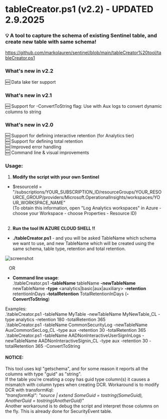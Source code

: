 # tableCreator.ps1 (v2.2) - UPDATED 2.9.2025
### 💡 A tool to capture the schema of existing Sentinel table, and create new table with same schema!
https://github.com/markolauren/sentinel/blob/main/tableCreator%20tool/tableCreator.ps1

### What's new in v2.2
🆕 Data lake tier support <br/> 

### What's new in v2.1
🆕 Support for -ConvertToString flag: Use with Aux logs to convert dynamic columns to string <br/> 

### What's new in v2.0
🆕 Support for defining interactive retention (for Analytics tier) <br/>
🆕 Support for defining total retention <br/>
🆕 Improved error handling <br/>
🆕 Command line & visual improvements <br/>

### Usage:

1) **Modify the script with your own Sentinel**

- $resourceId = "/subscriptions/YOUR_SUBSCRIPTION_ID/resourceGroups/YOUR_RESOURCE_GROUP/providers/Microsoft.OperationalInsights/workspaces/YOUR_WORKSPACE_NAME"<br/>
 (To obtain this information, open "Log Analytics workspaces" in Azure - choose your Workspace - choose Properties - Resource ID)<br/><br/>

2) **Run the tool IN AZURE CLOUD SHELL !!**

- **./tableCreator.ps1** - and you will be asked TableName which schema we want to use, and new TableName which will be created using the same schema, table type, retention and total retention.

![screenshot](https://github.com/user-attachments/assets/951c0756-0bf8-474f-9712-9308c066d879)

&nbsp;&nbsp;&nbsp;OR

- **Command line usage**:<br/>
.\tableCreator.ps1 **-tableName** tableName **-newTableName** newTableName **-type** <analytics|basic|aux|auxiliary> **-retention** retentionInDays **-totalRetention** TotalRetentionInDays (**-ConvertToString**)<br/>

Examples: <br/>
.\tableCreator.ps1 -tableName MyTable -newTableName MyNewTable_CL -type analytics -retention 180 -totalRetention 365 <br/>
.\tableCreator.ps1 -tableName CommonSecurityLog -newTableName AuxCommonSecLog_CL -type aux -retention 30 -totalRetention 365 <br/>
.\tableCreator.ps1 -tableName AADNonInteractiveUserSignInLogs -newTableName AADNonInteractiveSignin_CL -type aux -retention 30 -totalRetention 365 -ConvertToString <br/>


#### NOTICE: 
This tool uses kql "getschema", and for some reason it reports all the columns with type "guid" as "string". <br/>
If the table you're creating a copy has guid type column(s) it causes a mismatch with column types when creating DCR. Workaround is to modify DCR with transformKql:<br/>
_"transformKql": "source | extend SomeGuid = tostring(SomeGuid), AnotherGuid = tostring(AnotherGuid)"_ <br/>
Another workaround is to debug the script and interpret those columns on the fly. This is already done for SecurityEvent table. 

